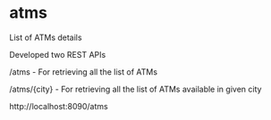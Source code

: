 # atms
List of ATMs details

Developed two REST APIs 

/atms - For retrieving all the list of ATMs

/atms/{city} - For retrieving all the list of ATMs available in given city 

http://localhost:8090/atms 
